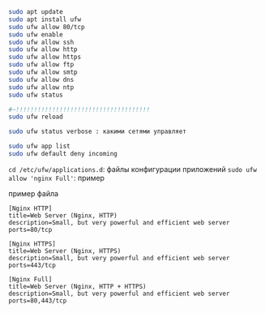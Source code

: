 ```bash



sudo apt update
sudo apt install ufw
sudo ufw allow 80/tcp
sudo ufw enable
sudo ufw allow ssh
sudo ufw allow http
sudo ufw allow https
sudo ufw allow ftp
sudo ufw allow smtp
sudo ufw allow dns
sudo ufw allow ntp
sudo ufw status

#~!!!!!!!!!!!!!!!!!!!!!!!!!!!!!!!!!!!!!
sudo ufw reload

sudo ufw status verbose : какими сетями управляет

sudo ufw app list
sudo ufw default deny incoming
```


`cd /etc/ufw/applications.d`:   файлы конфигурации приложений
`sudo ufw  allow 'nginx Full'`: пример


пример файла
```nginx
[Nginx HTTP]
title=Web Server (Nginx, HTTP)
description=Small, but very powerful and efficient web server
ports=80/tcp

[Nginx HTTPS]
title=Web Server (Nginx, HTTPS)
description=Small, but very powerful and efficient web server
ports=443/tcp

[Nginx Full]
title=Web Server (Nginx, HTTP + HTTPS)
description=Small, but very powerful and efficient web server
ports=80,443/tcp



```